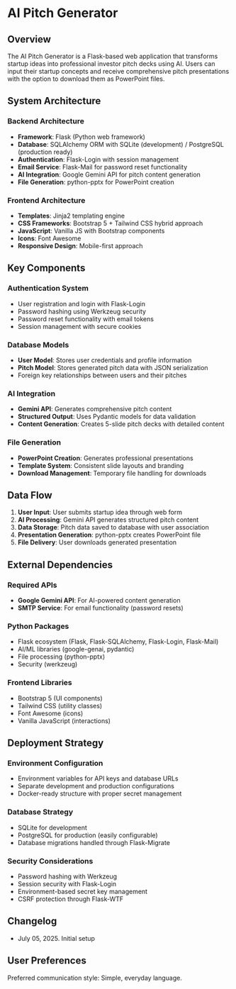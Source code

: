 # AI Pitch Generator

## Overview

The AI Pitch Generator is a Flask-based web application that transforms startup ideas into professional investor pitch decks using AI. Users can input their startup concepts and receive comprehensive pitch presentations with the option to download them as PowerPoint files.

## System Architecture

### Backend Architecture
- **Framework**: Flask (Python web framework)
- **Database**: SQLAlchemy ORM with SQLite (development) / PostgreSQL (production ready)
- **Authentication**: Flask-Login with session management
- **Email Service**: Flask-Mail for password reset functionality
- **AI Integration**: Google Gemini API for pitch content generation
- **File Generation**: python-pptx for PowerPoint creation

### Frontend Architecture
- **Templates**: Jinja2 templating engine
- **CSS Frameworks**: Bootstrap 5 + Tailwind CSS hybrid approach
- **JavaScript**: Vanilla JS with Bootstrap components
- **Icons**: Font Awesome
- **Responsive Design**: Mobile-first approach

## Key Components

### Authentication System
- User registration and login with Flask-Login
- Password hashing using Werkzeug security
- Password reset functionality with email tokens
- Session management with secure cookies

### Database Models
- **User Model**: Stores user credentials and profile information
- **Pitch Model**: Stores generated pitch data with JSON serialization
- Foreign key relationships between users and their pitches

### AI Integration
- **Gemini API**: Generates comprehensive pitch content
- **Structured Output**: Uses Pydantic models for data validation
- **Content Generation**: Creates 5-slide pitch decks with detailed content

### File Generation
- **PowerPoint Creation**: Generates professional presentations
- **Template System**: Consistent slide layouts and branding
- **Download Management**: Temporary file handling for downloads

## Data Flow

1. **User Input**: User submits startup idea through web form
2. **AI Processing**: Gemini API generates structured pitch content
3. **Data Storage**: Pitch data saved to database with user association
4. **Presentation Generation**: python-pptx creates PowerPoint file
5. **File Delivery**: User downloads generated presentation

## External Dependencies

### Required APIs
- **Google Gemini API**: For AI-powered content generation
- **SMTP Service**: For email functionality (password resets)

### Python Packages
- Flask ecosystem (Flask, Flask-SQLAlchemy, Flask-Login, Flask-Mail)
- AI/ML libraries (google-genai, pydantic)
- File processing (python-pptx)
- Security (werkzeug)

### Frontend Libraries
- Bootstrap 5 (UI components)
- Tailwind CSS (utility classes)
- Font Awesome (icons)
- Vanilla JavaScript (interactions)

## Deployment Strategy

### Environment Configuration
- Environment variables for API keys and database URLs
- Separate development and production configurations
- Docker-ready structure with proper secret management

### Database Strategy
- SQLite for development
- PostgreSQL for production (easily configurable)
- Database migrations handled through Flask-Migrate

### Security Considerations
- Password hashing with Werkzeug
- Session security with Flask-Login
- Environment-based secret key management
- CSRF protection through Flask-WTF

## Changelog
- July 05, 2025. Initial setup

## User Preferences

Preferred communication style: Simple, everyday language.